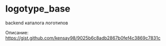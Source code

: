 # logotype_base
backend каталога логотипов

Описание:
https://gist.github.com/kensay98/9025b6c8adb2867b0fef4c3869c7831c
